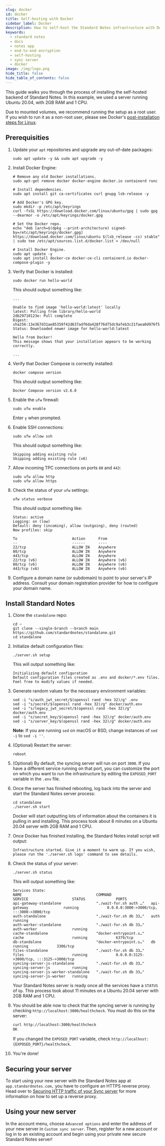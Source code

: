 ```yaml
---
slug: docker
id: docker
title: Self-hosting with Docker
sidebar_label: Docker
description: How to self-host the Standard Notes infrastructure with Docker.
keywords:
  - standard notes
  - docs
  - notes app
  - end-to-end encryption
  - self-hosting
  - sync server
  - docker
image: /img/logo.png
hide_title: false
hide_table_of_contents: false
---
```


This guide walks you through the process of installing the self-hosted backend of Standard Notes. In this example, we used a server running Ubuntu 20.04, with 2GB RAM and 1 CPU.

Due to mounted volumes, we recommend running the setup as a root user. If you wish to run it as a non-root user, please see Docker's [post-installation steps for Linux](https://docs.docker.com/engine/install/linux-postinstall#manage-docker-as-a-non-root-user).

## Prerequisities

1. Update your `apt` repositories and upgrade any out-of-date packages:

    ```shell
    sudo apt update -y && sudo apt upgrade -y
    ```

2. Install Docker Engine:

    ```shell
    # Remove any old Docker installations.
    sudo apt-get remove docker docker-engine docker.io containerd runc

    # Install dependencies.
    sudo apt install git ca-certificates curl gnupg lsb-release -y

    # Add Docker's GPG key.
    sudo mkdir -p /etc/apt/keyrings
    curl -fsSL https://download.docker.com/linux/ubuntu/gpg | sudo gpg --dearmor -o /etc/apt/keyrings/docker.gpg

    # Set the Docker repo.
    echo "deb [arch=$(dpkg --print-architecture) signed-by=/etc/apt/keyrings/docker.gpg] https://download.docker.com/linux/ubuntu $(lsb_release -cs) stable" | sudo tee /etc/apt/sources.list.d/docker.list > /dev/null

    # Install Docker Engine.
    sudo apt update -y
    sudo apt install docker-ce docker-ce-cli containerd.io docker-compose-plugin -y
    ```

3. Verify that Docker is installed:

    ```shell
    sudo docker run hello-world
    ```

    This should output something like:

    ```plaintext
    ...

    Unable to find image 'hello-world:latest' locally
    latest: Pulling from library/hello-world
    2db29710123e: Pull complete
    Digest: sha256:13e367d31ae85359f42d637adf6da428f76d75dc9afeb3c21faea0d976f5c651
    Status: Downloaded newer image for hello-world:latest

    Hello from Docker!
    This message shows that your installation appears to be working correctly.

    ...
    ```

4. Verify that Docker Compose is correctly installed:

    ```shell
    docker compose version
    ```

    This should output something like:

    ```plaintext
    Docker Compose version v2.6.0
    ```

5. Enable the `ufw` firewall:

    ```shell
    sudo ufw enable
    ```

    Enter `y` when prompted.

6. Enable SSH connections:

    ```shell
    sudo ufw allow ssh
    ```

    This should output something like:

    ```plaintext
    Skipping adding existing rule
    Skipping adding existing rule (v6)
    ```

7. Allow incoming TPC connections on ports `80` and `443`:

    ```shell
    sudo ufw allow http
    sudo ufw allow https
    ```

8. Check the status of your `ufw` settings:

    ```shell
    ufw status verbose
    ```

    This should output something like:

    ```plaintext
    Status: active
    Logging: on (low)
    Default: deny (incoming), allow (outgoing), deny (routed)
    New profiles: skip

    To                         Action      From
    --                         ------      ----
    22/tcp                     ALLOW IN    Anywhere
    80/tcp                     ALLOW IN    Anywhere
    443/tcp                    ALLOW IN    Anywhere
    22/tcp (v6)                ALLOW IN    Anywhere (v6)
    80/tcp (v6)                ALLOW IN    Anywhere (v6)
    443/tcp (v6)               ALLOW IN    Anywhere (v6)
    ```

9. Configure a domain name (or subdomain) to point to your server's IP address. Consult your domain registration provider for how to configure your domain name.

## Install Standard Notes

1. Clone the `standalone` repo:

    ```shell
    cd ~
    git clone --single-branch --branch main https://github.com/standardnotes/standalone.git
    cd standalone
    ```

1. Initialize default configuration files:

    ```shell
    ./server.sh setup
    ```

    This will output something like:

    ```plaintext
    Initializing default configuration
    Default configuration files created as .env and docker/*.env files. Feel free to modify values if needed.
    ```

1. Generate random values for the necessary environment variables:

    ```shell
    sed -i "s/auth_jwt_secret/$(openssl rand -hex 32)/g" .env
    sed -i "s/secret/$(openssl rand -hex 32)/g" docker/auth.env
    sed -i "s/legacy_jwt_secret/$(openssl rand -hex 32)/g" docker/auth.env
    sed -i "s/secret_key/$(openssl rand -hex 32)/g" docker/auth.env
    sed -i "s/server_key/$(openssl rand -hex 32)/g" docker/auth.env
    ```

    **Note:** If you are running `sed` on macOS or BSD, change instances of `sed -i` to `sed -i ''`.

1. (Optional) Restart the server:

    ```shell
    reboot
    ```

1. (Optional) By default, the syncing server will run on port `3000`. If you have a different service running on that port, you can customize the port on which you want to run the infrastructure by editing the `EXPOSED_PORT` variable in the `.env` file.
1. Once the server has finished rebooting, log back into the server and start the Standard Notes server process:

    ```shell
    cd standalone
    ./server.sh start
    ```

    Docker will start outputting lots of information about the containers it is pulling in and installing. This process took about 8 minutes on a Ubuntu 20.04 server with 2GB RAM and 1 CPU.

1. Once Docker has finished installing, the Standard Notes install script will output:

    ```plaintext
    Infrastructure started. Give it a moment to warm up. If you wish, please run the './server.sh logs' command to see details.
    ```

1. Check the status of your server:

    ```shell
    ./server.sh status
    ```

    This will output something like:

    ```plaintext
    Services State:
    NAME                                  COMMAND                  SERVICE                    STATUS              PORTS
    api-gateway-standalone                "./wait-for.sh auth …"   api-gateway                running             0.0.0.0:3000->3000/tcp, :::3000->3000/tcp
    auth-standalone                       "./wait-for.sh db 33…"   auth                       running
    auth-worker-standalone                "./wait-for.sh db 33…"   auth-worker                running
    cache-standalone                      "docker-entrypoint.s…"   cache                      running             6379/tcp
    db-standalone                         "docker-entrypoint.s…"   db                         running             3306/tcp
    files-standalone                      "./wait-for.sh db 33…"   files                      running             0.0.0.0:3125->3000/tcp, :::3125->3000/tcp
    syncing-server-js-standalone          "./wait-for.sh db 33…"   syncing-server-js          running
    syncing-server-js-worker-standalone   "./wait-for.sh db 33…"   syncing-server-js-worker   running
    ```

    Your Standard Notes server is ready once all the services have a `STATUS` of `Up`. This process took about 11 minutes on a Ubuntu 20.04 server with 2GB RAM and 1 CPU.

1. You should be able now to check that the syncing server is running by checking `http://localhost:3000/healthcheck`. You must do this on the server:

    ```bash
    curl http://localhost:3000/healthcheck
    OK
    ```

    If you changed the `EXPOSED_PORT` variable, check `http://localhost:{EXPOSED_PORT}/healthcheck`.

1. You're done!

## Securing your server

To start using your new server with the Standard Notes app at `app.standardnotes.com,` you have to configure an HTTPS reverse proxy. Head over to [Securing HTTP traffic of your Sync server](./https-support.md) for more information on how to set up a reverse proxy.

## Using your new server

In the account menu, choose `Advanced options` and enter the address of your new server in `Custom sync server`. Then, register for a new account or log in to an existing account and begin using your private new secure Standard Notes server!
